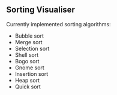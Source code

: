 ## Sorting Visualiser
Currently implemented sorting algorithms:
- Bubble sort
- Merge sort
- Selection sort
- Shell sort
- Bogo sort
- Gnome sort
- Insertion sort
- Heap sort
- Quick sort